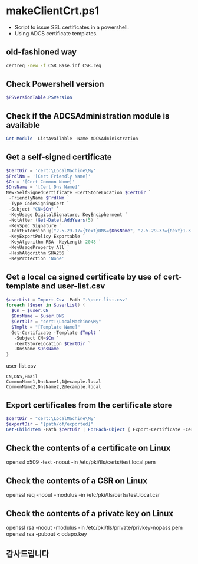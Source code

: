 # makeClientCrt.ps1
- Script to issue SSL certificates in a powershell.
- Using ADCS certificate templates.

## old-fashioned way
```bat
certreq -new -f CSR_Base.inf CSR.req
```

## Check Powershell version
```Powershell
$PSVersionTable.PSVersion
```


## Check if the ADCSAdministration module is available
```Powershell
Get-Module -ListAvailable -Name ADCSAdministration
```

## Get a self-signed certificate
```Powershell
$CertDir = 'cert:\LocalMachine\My'
$FrdlNm = '[Cert Friendly Name]'
$Cn = '[Cert Common Name]'
$DnsName = '[Cert Dns Name]'
New-SelfSignedCertificate -CertStoreLocation $CertDir `
 -FriendlyName $FrdlNm `
 -Type CodeSigningCert `
 -Subject "CN=$Cn" `
 -KeyUsage DigitalSignature, KeyEncipherment `
 -NotAfter (Get-Date).AddYears(5) `
 -KeySpec Signature `
 -TextExtension @("2.5.29.17={text}DNS=$DnsName", "2.5.29.37={text}1.3.6.1.5.5.7.3.2", "2.5.29.19={text}") `
 -KeyExportPolicy Exportable `
 -KeyAlgorithm RSA -KeyLength 2048 `
 -KeyUsageProperty All `
 -HashAlgorithm SHA256 `
 -KeyProtection 'None'
```

## Get a local ca signed certificate by use of cert-template and user-list.csv
```Powershell
$userList = Import-Csv -Path ".\user-list.csv"
foreach ($user in $userList) {
  $Cn = $user.CN
  $DnsName = $user.DNS
  $CertDir = "cert:\LocalMachine\My"
  $Tmplt = "[Template Name]"
  Get-Certificate -Template $Tmplt `
   -Subject CN=$Cn `
   -CertStoreLocation $CertDir `
   -DnsName $DnsName
}
```
user-list.csv
```csv
CN,DNS,Email
CommonName1,DnsName1,1@example.local
CommonName2,DnsName2,2@example.local
```

## Export certificates from the certificate store
```Powershell
$certDir = "cert:\LocalMachine\My"
$exportDir = "[path/of/exported]"
Get-ChildItem -Path $certDir | ForEach-Object { Export-Certificate -Cert $_ -FilePath "$exportDir$($_.Thumbprint).cer" }
```

## Check the contents of a certificate on Linux
  openssl x509 -text -noout -in /etc/pki/tls/certs/test.local.pem
  
## Check the contents of a CSR on Linux
  openssl req -noout -modulus -in /etc/pki/tls/certs/test.local.csr

## Check the contents of a private key on Linux
  openssl rsa -noout -modulus -in /etc/pki/tls/private/privkey-nopass.pem
  openssl rsa -pubout < odapo.key

## 감사드립니다
